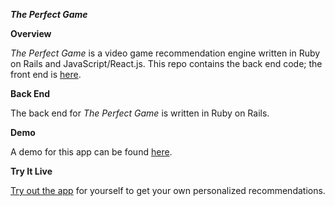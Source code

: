 ***The Perfect Game***

**Overview**

*The Perfect Game* is a video game recommendation engine written in Ruby on Rails and JavaScript/React.js. This repo contains the back end code; the front end is [here](https://github.com/alerner1/perfect-game-client).

**Back End**

The back end for *The Perfect Game* is written in Ruby on Rails.

**Demo**

A demo for this app can be found [here](https://www.loom.com/share/569d891dbd3c40bf98ede6fcc28a4010).

**Try It Live**

[Try out the app](https://the-perfect-game.herokuapp.com) for yourself to get your own personalized recommendations.
